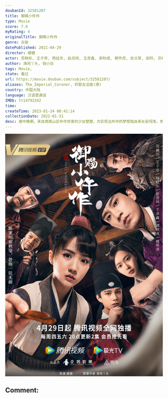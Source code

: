 ```yaml
---
doubanId: 32581207
title: 御赐小仵作
type: Movie
score: 7.9
myRating: 4
originalTitle: 御赐小仵作
genre: 古装
datePublished: 2021-04-29
director: 楼健
actor: 苏晓彤, 王子奇, 杨廷东, 赵尧珂, 王彦鑫, 郭秋成, 穆怀虎, 史兰芽, 田玲, 宗峰岩, 郭军, 李晟荣, 李明, 田牧宸, 丁子迪, 柴浩伟, 林杉, 戚云鹏, 许正廷, 释臣伟, 曾秋生, 马健勋, 王艺默, 孙荣, 戈凡, 贺文潇, 史泽鲲, 咸凯, 朱翔
author: 清闲丫头, 钱小白
tags: Movie, 
state: 看过
url: https://movie.douban.com/subject/32581207/
aliases: The_Imperial_Coroner, 机智女法医(港)
country: 中国大陆
language: 汉语普通话
IMDb: tt14792342
time: 
createTime: 2023-01-24 00:41:14
collectionDate: 2022-01-31
desc: 唐中晚期，来自西南山区仵作世家的少女楚楚，为实现当仵作的梦想独自来长安闯荡，参加仵作考试，遇到断案如神的安郡王萧瑾瑜。萧瑾瑜招收楚楚作为仵作搭档揭秘探案。楚楚的身世之谜一石激起千层浪，打破了京中多方势...
---
```


![image](assets/p2652208493.jpg)

Comment: 
---

